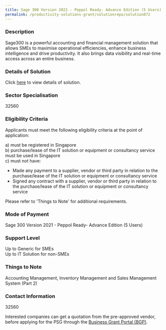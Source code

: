 ```yaml
---
title: Sage 300 Version 2021 - Peppol Ready- Advance Edition (5 Users)
permalink: /productivity-solutions-grant/solutionrepo/solution872
---
```


### Description

Sage300 is a powerful accounting and financial management solution that allows SMEs to maximise operational efficiencies, enhance business intelligence and drive productivity. It also brings data visibility and real-time access across an entire business.

### Details of Solution

Click <a href='The World Management Pte Ltd' target='_blank' rel='noopener'>here</a> to view details of solution.

### Sector Specialisation

 32560 

### Eligibility Criteria

Applicants must meet the following eligibility criteria at the point of application:

a) must be registered in Singapore <br>
b) purchase/lease of the IT solution or equipment or consultancy service must be used in Singapore <br>
c) must not have:
- Made any payment to a supplier, vendor or third party in relation to the purchase/lease of the IT solution or equipment or consultancy service
- Signed any contract with a supplier, vendor or third party in relation to the purchase/lease of the IT solution or equipment or consultancy service

Please refer to 'Things to Note' for additional requirements.

### Mode of Payment
Sage 300 Version 2021 - Peppol Ready- Advance Edition (5 Users)

### Support Level
Up to Generic for SMEs <br>
Up to IT Solution for non-SMEs

### Things to Note
Accounting Management, Inventory Management and Sales Management System (Part 2)

### Contact Information
32560

Interested companies can get a quotation from the pre-approved vendor, before applying for the PSG through the <a target='_blank' rel='noopener' href='https://www.businessgrants.gov.sg/'>Business Grant Portal (BGP)</a>.
